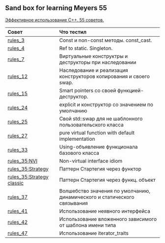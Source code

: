 ## Sand box for learning Meyers 55

[Эффективное использование С++. 55 советов.](https://yadi.sk/i/XnJfbd8Omop9hg)

| Совет  | Что тестил  | 
|:------------- |:--------------- |
| [rules_3](rules_3/) | Const и non-const методы. const_cast. |
| [rules_4](rules_4/) | Ref to static. Singleton. |
| [rules_7](rules_7/) | Виртуальные конструктры и деструкторы при наследовании |
| [rules_12](rules_12/) | Наследование и реализация конструкторов копирования и своего swap. |
| [rules_15](rules_15/) | Smart pointers со своей функцией-деструктор. |
| [rules_24](rules_24/) | explicit и конструктор со значением по умолчанию |
| [rules_25](rules_25/) | Свой std::swap для не шаблонного пользовательского класса |
| [rules_27](rules_27/) | pure virtual function with default implementation |
| [rules_33](rules_33/) | Using-объявление функционала базового класса |
| [rules_35:NVI](rules_35/NVI.h) | Non-virtual interface idiom |
| [rules_35:Strategy](rules_35/strategy.h) | Паттерн Стартегия через функтор |
| [rules_35:Strategy classic](rules_35/strategy_classic.h) | Паттерн Стартегия через функц. объект |
| [rules_37](rules_37) | Волшебство значения по умолчанию, динамического и статического связывания |
| [rules_41](rules_41) | Использование неявного интерфейса |
| [rules_42](rules_42) | Использование вложенного зависимого от шаблона имени типа |
| [rules_47](rules_47) | Использование iterator_traits |